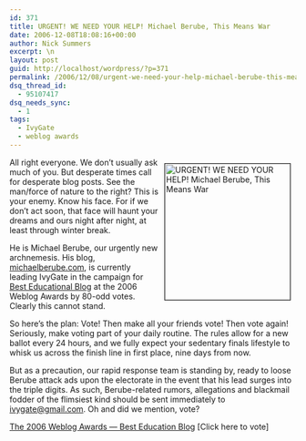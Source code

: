 ```yaml
---
id: 371
title: URGENT! WE NEED YOUR HELP! Michael Berube, This Means War
date: 2006-12-08T18:08:16+00:00
author: Nick Summers
excerpt: \n
layout: post
guid: http://localhost/wordpress/?p=371
permalink: /2006/12/08/urgent-we-need-your-help-michael-berube-this-means-war/
dsq_thread_id:
  - 95107417
dsq_needs_sync:
  - 1
tags:
  - IvyGate
  - weblog awards
---
```

<img width="220" vspace="10" hspace="10" height="239" border="1" align="right" src="http://www.ivygateblog.com/wp-content/uploads/2006/12/berube1.jpg" alt="URGENT! WE NEED YOUR HELP! Michael Berube, This Means War" />All right everyone. We don&#8217;t usually ask much of you. But desperate times call for desperate blog posts. See the man/force of nature to the right? This is your enemy. Know his face. For if we don&#8217;t act soon, that face will haunt your dreams and ours night after night, at least through winter break.

He is Michael Berube, our urgently new archnemesis. His blog, [michaelberube.com](http://www.michaelberube.com/), is currently leading IvyGate in the campaign for [Best Educational Blog](http://2006.weblogawards.org/2006/12/best_educational_blog.php) at the 2006 Weblog Awards by 80-odd votes. Clearly this cannot stand.

So here&#8217;s the plan: Vote! Then make all your friends vote! Then vote again! Seriously, make voting part of your daily routine. The rules allow for a new ballot every 24 hours, and we fully expect your sedentary finals lifestyle to whisk us across the finish line in first place, nine days from now.

But as a precaution, our rapid response team is standing by, ready to loose Berube attack ads upon the electorate in the event that his lead surges into the triple digits. As such, Berube-related rumors, allegations and blackmail fodder of the flimsiest kind should be sent immediately to <ivygate@gmail.com>. Oh and did we mention, vote?

[The 2006 Weblog Awards &#8212; Best Education Blog](http://2006.weblogawards.org/2006/12/best_educational_blog.php) [Click here to vote]